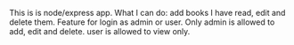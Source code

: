 This is is node/express app. 
What I can do: add books I have read, edit and delete them.
Feature for login as admin or user. 
Only admin is allowed to add, edit and delete.
user is allowed to view only.
